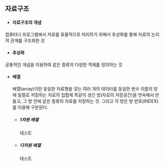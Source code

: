 ## 자료구조

* #### 자료구조의 개념
컴퓨터나 프로그램에서 자료를 효율적으로 처리하기 위해서 추상화를 통해 자료의 논리적 관계를 구조화한 것

* #### 추상화
공통적인 개념을 이용하여 같은 종류의 다양한 객체를 정의하는 것

* #### 배열
    배열(array)이란 동일한 자료형을 갖는 여러 개의 데이터를 동일한 변수 이름의 방에 일렬로 저장하는 자료의 집합체
    똑같이 생긴 방(자료의 저장공간)을 연속해서 만들고, 그 방 안에 같은 종류의 자료를 저장하는 것. 그리고 각 방은 
    방 번호(INDEX)를 이용해 구분된다.

    * ##### 1차원 배열
        테스트
    * ##### 다차원 배열
        테스트